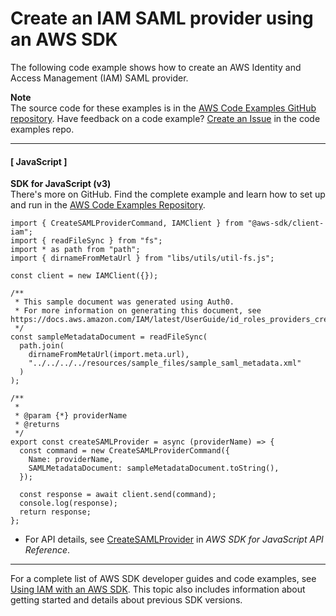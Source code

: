 # Create an IAM SAML provider using an AWS SDK<a name="example_iam_CreateSAMLProvider_section"></a>

The following code example shows how to create an AWS Identity and Access Management \(IAM\) SAML provider\.

**Note**  
The source code for these examples is in the [AWS Code Examples GitHub repository](https://github.com/awsdocs/aws-doc-sdk-examples)\. Have feedback on a code example? [Create an Issue](https://github.com/awsdocs/aws-doc-sdk-examples/issues/new/choose) in the code examples repo\. 

------
#### [ JavaScript ]

**SDK for JavaScript \(v3\)**  
 There's more on GitHub\. Find the complete example and learn how to set up and run in the [AWS Code Examples Repository](https://github.com/awsdocs/aws-doc-sdk-examples/tree/main/javascriptv3/example_code/iam#code-examples)\. 
  

```
import { CreateSAMLProviderCommand, IAMClient } from "@aws-sdk/client-iam";
import { readFileSync } from "fs";
import * as path from "path";
import { dirnameFromMetaUrl } from "libs/utils/util-fs.js";

const client = new IAMClient({});

/**
 * This sample document was generated using Auth0.
 * For more information on generating this document, see https://docs.aws.amazon.com/IAM/latest/UserGuide/id_roles_providers_create_saml.html#samlstep1.
 */
const sampleMetadataDocument = readFileSync(
  path.join(
    dirnameFromMetaUrl(import.meta.url),
    "../../../../resources/sample_files/sample_saml_metadata.xml"
  )
);

/**
 *
 * @param {*} providerName
 * @returns
 */
export const createSAMLProvider = async (providerName) => {
  const command = new CreateSAMLProviderCommand({
    Name: providerName,
    SAMLMetadataDocument: sampleMetadataDocument.toString(),
  });

  const response = await client.send(command);
  console.log(response);
  return response;
};
```
+  For API details, see [CreateSAMLProvider](https://docs.aws.amazon.com/AWSJavaScriptSDK/v3/latest/clients/client-iam/classes/createsamlprovidercommand.html) in *AWS SDK for JavaScript API Reference*\. 

------

For a complete list of AWS SDK developer guides and code examples, see [Using IAM with an AWS SDK](sdk-general-information-section.md)\. This topic also includes information about getting started and details about previous SDK versions\.